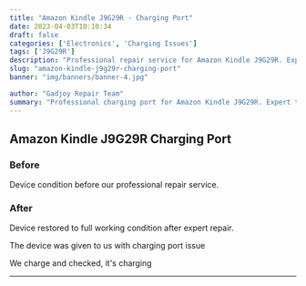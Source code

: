 ```yaml
---
title: "Amazon Kindle J9G29R - Charging Port"
date: 2023-04-03T10:10:34
draft: false
categories: ['Electronics', 'Charging Issues']
tags: ['J9G29R']
description: "Professional repair service for Amazon Kindle J9G29R. Expert diagnosis and quality repairs in Bangalore."
slug: "amazon-kindle-j9g29r-charging-port"
banner: "img/banners/banner-4.jpg"

author: "Gadjoy Repair Team"
summary: "Professional charging port for Amazon Kindle J9G29R. Expert technicians, quality parts, warranty included."
---
```


## Amazon Kindle J9G29R Charging Port

### Before

Device condition before our professional repair service.

### After

Device restored to full working condition after expert repair.

The device was given to us with charging port issue

We charge and checked, it's charging

---